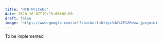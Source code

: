 ```yaml
---
title: "HTB-WriteUp"
date: 2020-10-07T19:15:08+02:00
draft: false
image: "https://www.google.com/url?sa=i&url=https%3A%2F%2Fwww.jpegmini.com%2F&psig=AOvVaw1AiEgs0Ecxth-9YD6nwCXj&ust=1602243603239000&source=images&cd=vfe&ved=0CAIQjRxqFwoTCPjrvtj0pOwCFQAAAAAdAAAAABAJ"
---
```


To be implemented
